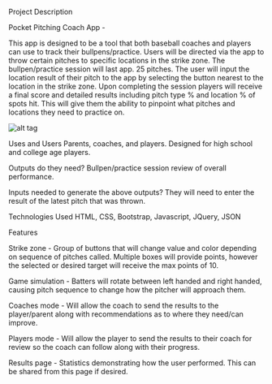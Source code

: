 Project Description

Pocket Pitching Coach App -

This app is designed to be a tool that both baseball coaches and players can use to track their bullpens/practice.  Users will be directed via the app to throw certain pitches to specific locations in the strike zone.  The bullpen/practice session will last app. 25 pitches. The user will input the location result of their pitch to the app by selecting the button nearest to the location in the strike zone.  Upon completing the session players will receive a final score and detailed results including pitch type % and location % of spots hit.  This will give them the ability to pinpoint what pitches and locations they need to practice on.

![alt tag](https://raw.github.com/amp0024/projectname/branch/path/to/img.png)


Uses and Users
Parents, coaches, and players.  Designed for high school and college age players.

Outputs do they need? 
Bullpen/practice session review of overall performance. 

Inputs needed to generate the above outputs?
They will need to enter the result of the latest pitch that was thrown.

Technologies Used
HTML, CSS, Bootstrap, Javascript, JQuery, JSON

Features

Strike zone - Group of buttons that will change value and color depending on sequence of pitches called. Multiple boxes will provide points, however the selected or desired target will receive the max points of 10.

Game simulation - Batters will rotate between left handed and right handed, causing pitch sequence to change how the pitcher will approach them.

Coaches mode - Will allow the coach to send the results to the player/parent along with recommendations as to where they need/can improve.

Players mode - Will allow the player to send the results to their coach for review so the coach can follow along with their progress.

Results page - Statistics demonstrating how the user performed.  This can be shared from this page if desired.
